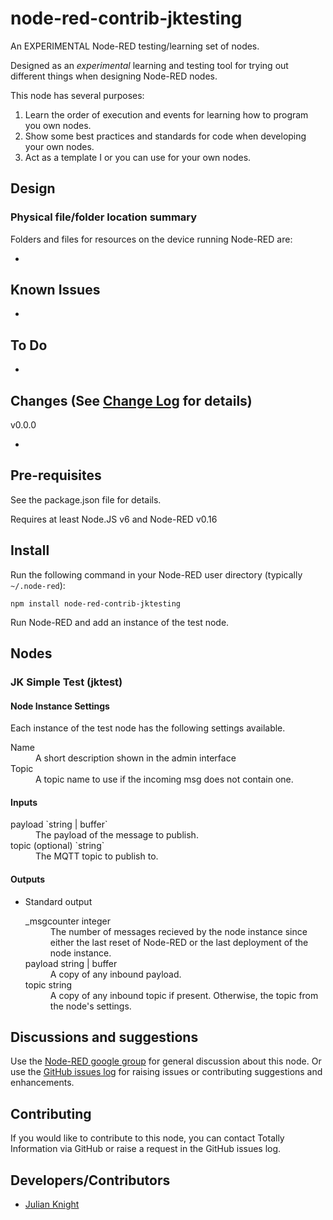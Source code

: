 # node-red-contrib-jktesting

An EXPERIMENTAL Node-RED testing/learning set of nodes.

Designed as an *experimental* learning and testing tool for trying out different things when designing Node-RED nodes.

This node has several purposes:
1. Learn the order of execution and events for learning how to program you own nodes.
2. Show some best practices and standards for code when developing your own nodes.
3. Act as a template I or you can use for your own nodes.

## Design

### Physical file/folder location summary

Folders and files for resources on the device running Node-RED are:

- 

## Known Issues

- 

## To Do

- 

## Changes (See [Change Log](CHANGELOG) for details)

v0.0.0

- 

## Pre-requisites

See the package.json file for details.

Requires at least Node.JS v6 and Node-RED v0.16

## Install

Run the following command in your Node-RED user directory (typically `~/.node-red`):

```
npm install node-red-contrib-jktesting
```

Run Node-RED and add an instance of the test node.

## Nodes

### JK Simple Test (jktest)

#### Node Instance Settings

Each instance of the test node has the following settings available.

<dl>
    <dt>Name</dt>
    <dd>A short description shown in the admin interface</dd>
    <dt>Topic</dt>
    <dd>A topic name to use if the incoming msg does not contain one.</dd>
</dl>

#### Inputs
<dl>
    <dt>payload `string | buffer`</dt>
    <dd>The payload of the message to publish.</dd>
    <dt>topic (optional) `string`</dt>
    <dd>The MQTT topic to publish to.</dd>
</dl>

#### Outputs
- Standard output

  <dl class="message-properties">
    <dt>_msgcounter <span class="property-type">integer</span></dt>
    <dd>The number of messages recieved by the node instance since either the last reset of Node-RED or the last deployment of the node instance.</dd>
    <dt>payload <span class="property-type">string | buffer</span></dt>
    <dd>A copy of any inbound payload.</dd>
    <dt>topic <span class="property-type">string</span></dt>
    <dd>A copy of any inbound topic if present. Otherwise, the topic from the node's settings.</dd>
  </dl>

## Discussions and suggestions

Use the [Node-RED google group](https://groups.google.com/forum/#!forum/node-red) for general discussion about this node. Or use the
[GitHub issues log](https://github.com/TotallyInformation/node-red-contrib-jktesting/issues) for raising issues or contributing suggestions and enhancements.

## Contributing

If you would like to contribute to this node, you can contact Totally Information via GitHub or raise a request in the GitHub issues log.

## Developers/Contributors

- [Julian Knight](https://github.com/TotallyInformation)